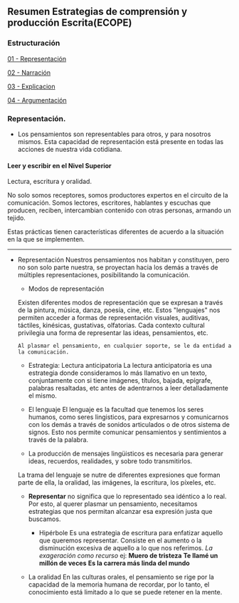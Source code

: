 ## Resumen Estrategias de comprensión y producción Escrita(ECOPE)

### Estructuración

   [01 - Representación](#representacion)

   [02 - Narración](#narracion)

   [03 - Explicacion](#explicacion)
   
   [04 - Argumentación](#argumentacion)



<a id="representacion"></a>
### Representación.

* Los pensamientos son representables para otros, y para nosotros mismos. Esta capacidad de representación está presente en todas las acciones de nuestra vida cotidiana.

#### Leer y escribir en el Nivel Superior

Lectura, escritura y oralidad.

No solo somos receptores, somos productores expertos en el circuito de la comunicación.
Somos lectores, escritores, hablantes y escuchas que producen, reciben, intercambian contenido con otras personas, armando un tejido.

Estas prácticas tienen características diferentes de acuerdo a la situación en la que se implementen.

---
 
- Representación
    Nuestros pensamientos nos habitan y constituyen, pero no son solo parte nuestra, se proyectan hacia los demás a través de múltiples representaciones, posibilitando la comunicación.

    * Modos de representación

    Existen diferentes modos de representación que se expresan a través de la pintura, música, danza, poesía, cine, etc. Estos "lenguajes" nos permiten acceder a formas de representación visuales, auditivas, táctiles, kinésicas, gustativas, olfatorias.
    Cada contexto cultural privilegia una forma de representar las ideas, pensamientos, etc.

    `Al plasmar el pensamiento, en cualquier soporte, se le da entidad a la comunicación.`


    * Estrategia: Lectura anticipatoria
    La lectura anticipatoria es una estrategia donde consideramos lo más llamativo en un texto, conjuntamente con si tiene imágenes, títulos, bajada, epígrafe, palabras resaltadas, etc antes de adentrarnos a leer detalladamente el mismo.

    * El lenguaje
    El lenguaje es la facultad que tenemos los seres humanos, como seres lingisticos, para expresarnos y comunicarnos con los demás a través de sonidos articulados o de otros sistema de signos. Esto nos permite comunicar pensamientos y sentimientos a través de la palabra.

    * La producción de mensajes lingüisticos es necesaria para generar ideas, recuerdos, realidades, y sobre todo transmitirlos.

    La trama del lenguaje se nutre de diferentes expresiones que forman parte de ella, la oralidad, las imágenes, la escritura, los píxeles, etc.

    *  **Representar** no significa que lo representado sea idéntico a lo real. Por esto, al querer plasmar un pensamiento, necesitamos estrategias que nos permitan alcanzar esa expresión justa que buscamos.
        - Hipérbole
            Es una estrategia de escritura para enfatizar aquello que queremos representar. Consiste en el aumento o la disminución excesiva de aquello a lo que nos referimos. *La exageración como recurso*
            ej: **Muero de tristeza**
                **Te llamé un millón de veces**
                **Es la carrera más linda del mundo**
    
    * La oralidad
    En las culturas orales, el pensamiento se rige por la capacidad de la memoria humana de recordar, por lo tanto, el conocimiento está limitado a lo que se puede retener en la mente.
    